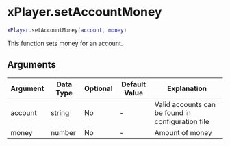 # xPlayer.setAccountMoney

```lua
xPlayer.setAccountMoney(account, money)
```

This function sets money for an account.

## Arguments

| Argument | Data Type | Optional | Default Value | Explanation                                       |
|----------|-----------|----------|---------------|---------------------------------------------------|
| account  | string    | No       | -             | Valid accounts can be found in configuration file |
| money    | number    | No       | -             | Amount of money                                   |
